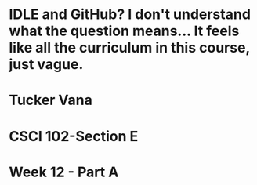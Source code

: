 # IDLE and GitHub? I don't understand what the question means... It feels like all the curriculum in this course, just vague.
# Tucker Vana
# CSCI 102-Section E
# Week 12 - Part A
